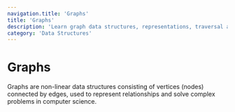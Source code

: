 ```yaml
---
navigation.title: 'Graphs'
title: 'Graphs'
description: 'Learn graph data structures, representations, traversal algorithms (DFS, BFS), shortest path algorithms, and graph applications.'
category: 'Data Structures'
---
```


# Graphs

Graphs are non-linear data structures consisting of vertices (nodes) connected by edges, used to represent relationships and solve complex problems in computer science.
